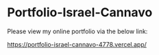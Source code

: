 # Portfolio-Israel-Cannavo


Please view my online portfolio via the below link:

https://portfolio-israel-cannavo-4778.vercel.app/
